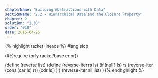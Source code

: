 ```yaml
---
chapterName: "Building Abstractions with Data"
sectionName: "2.2 - Hierarchical Data and the Closure Property"
chapter: 2
solution: "2.18"
order: "018"
date: 2016-04-25
---
```


{% highlight racket linenos %}
#lang sicp

(#%require (only racket/base error))

(define (reverse list)
  (define (reverse-iter rs ls)
      (if (null? ls)
          rs
          (reverse-iter (cons (car ls) rs) (cdr ls))
      )
  )
  (reverse-iter nil list)
)
{% endhighlight %}